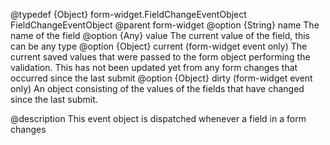 @typedef {Object} form-widget.FieldChangeEventObject FieldChangeEventObject
@parent form-widget
@option {String} name The name of the field
@option {Any} value The current value of the field, this can be any type
@option {Object} current (form-widget event only) The current saved values that were passed to the form object performing the validation. This has not been updated yet from any form changes that occurred since the last submit
@option {Object} dirty (form-widget event only) An object consisting of the values of the fields that have changed since the last submit.

@description
This event object is dispatched whenever a field in a form changes
